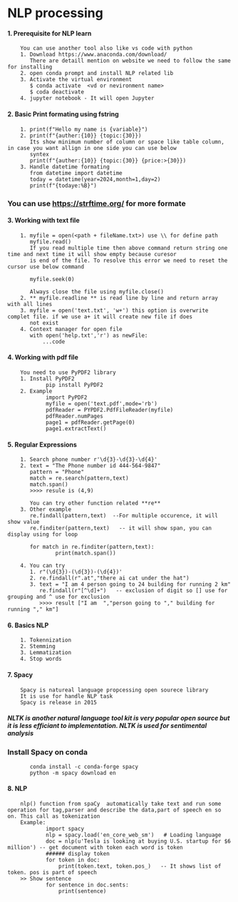 # NLP processing
#### 1. Prerequisite for NLP learn
        You can use another tool also like vs code with python
        1. Download https://www.anaconda.com/download/
           There are detaill mention on website we need to follow the same for installing
        2. open conda prompt and install NLP related lib
        3. Activate the virtual environment
           $ conda activate  <vd or nevironment name>
           $ coda deactivate 
        4. jupyter notebook - It will open Jupyter   
#### 2. Basic Print formating using fstring
        1. print(f"Hello my name is {variable}")
        2. print(f"{auther:{10}} {topic:{30}})
           Its show minimum number of column or space like table column, in case you want allign in one side you can use below 
           syntex 
           print(f"{auther:{10}} {topic:{30}} {price:>{30}})
        3. Handle datetime formating
           from datetime import datetime
           today = datetime(year=2024,month=1,day=2)
           print(f"{todaye:%B}")

  ### You can use https://strftime.org/ for more formate
#### 3. Working with text file
        1. myfile = open(<path + fileName.txt>) use \\ for define path
           myfile.read()
           If you read multiple time then above command return string one time and next time it will show empty because curesor 
           is end of the file. To resolve this error we need to reset the cursor use below command
           
           myfile.seek(0)

           Always close the file using myfile.close()
        2. ** myfile.readline ** is read line by line and return array with all lines
        3. myfile = open('text.txt', 'w+') this option is overwrite complet file. if we use a+ it will create new file if does 
           not exist
        4. Context manager for open file
           with open('help.txt','r') as newFile:
               ...code
#### 4. Working with pdf file
        You need to use PyPDF2 library
        1. Install PyPDF2
                pip install PyPDF2
        2. Example
                import PyPDF2
                myfile = open('text.pdf',mode='rb')
                pdfReader = PYPDF2.PdfFileReader(myfile)
                pdfReader.numPages
                page1 = pdfReader.getPage(0)
                page1.extractText()
#### 5. Regular Expressions
        1. Search phone number r'\d{3}-\d{3}-\d{4}'
        2. text = "The Phone number id 444-564-9847"
           pattern = "Phone"
           match = re.search(pattern,text)
           match.span()
           >>>> resule is (4,9)

           You can try other function related **re**
        3. Other example
           re.findall(pattern,text)  --For multiple occurence, it will show value
           re.finditer(pattern,text)   -- it will show span, you can display using for loop

           for match in re.finditer(pattern,text):
                   print(match.span())

        4. You can try 
           1. r"(\d{3})-(\d{3})-(\d{4})'
           2. re.findall(r".at","there ai cat under the hat")
           3. text = "I am 4 person going to 24 building for running 2 km"
              re.findall(r"[^\d]+")   -- exclusion of digit so [] use for grouping and ^ use for exclusion
              >>>> result ["I am  ","person going to "," building for running "," km"]  
#### 6. Basics NLP
        1. Tokennization
        2. Stemming
        3. Lemmatization
        4. Stop words
#### 7. Spacy
        Spacy is natureal language propcessing open sourece library
        It is use for handle NLP task
        Spacy is release in 2015
   ##### NLTK is another natural language tool kit is very popular open source but it is less efficiant to implementation. NLTK is used for sentimental analysis
   ### Install Spacy on conda
           conda install -c conda-forge spacy
           python -m spacy download en
#### 8. NLP
        nlp() function from spaCy  automatically take text and run some operation for tag,parser and describe the data,part of speech en so on. This call as tokenization
        Example:
                import spacy
                nlp = spacy.load('en_core_web_sm')   # Loading language
                doc = nlp(u'Tesla is looking at buying U.S. startup for $6 million') -- get document with token each word is token
                ###### display token
                for token in doc:
                    print(token.text, token.pos_)   -- It shows list of token. pos is part of speech 
        >> Show sentence 
                for sentence in doc.sents:
                    print(sentence)
        
           

        
        
